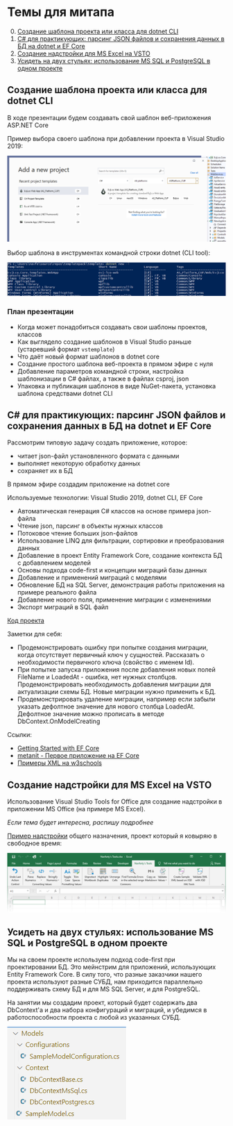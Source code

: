 # Темы для митапа

0. [Создание шаблона проекта или класса для dotnet CLI](#создание-шаблона-проекта-или-класса-для-dotnet-cli)
0. [C# для практикующих: парсинг JSON файлов и сохранения данных в БД на dotnet и EF Core](#c-для-практикующих-парсинг-json-файлов-и-сохранения-данных-в-бд-на-dotnet-и-ef-core)
0. [Создание надстройки для MS Excel на VSTO](#создание-надстройки-для-ms-excel-на-vsto)
0. [Усидеть на двух стульях: использование MS SQL и PostgreSQL в одном проекте](#усидеть-на-двух-стульях-использование-ms-sql-и-postgresql-в-одном-проекте)

## Создание шаблона проекта или класса для dotnet CLI

В ходе презентации будем создавать свой шаблон веб-приложения ASP.NET Core

Пример выбора своего шаблона при добавлении проекта в Visual Studio 2019:

<img src='2020-12-18-18-10-43.png' alt='Выбор шаблона в Visual Studio' width='800'>

Выбор шаблона в инструментах командной строки dotnet (CLI tool):

<img src='2020-12-18-18-14-17.png' alt='Выбор шаблона в dotnet CLI' width='800'>

### План презентации

* Когда может понадобиться создавать свои шаблоны проектов, классов
* Как выглядело создание шаблонов в Visual Studio раньше (устаревший формат `vstemplate`)
* Что даёт новый формат шаблонов в dotnet core
* Создание простого шаблона веб-проекта в прямом эфире с нуля
* Добавление параметров командной строки, настройка шаблонизации в C# файлах, а также в файлах csproj, json
* Упаковка и публикация шаблонов в виде NuGet-пакета, установка шаблона средствами dotnet CLI

## C# для практикующих: парсинг JSON файлов и сохранения данных в БД на dotnet и EF Core

Рассмотрим типовую задачу создать приложение, которое:
* читает json-файл установленного формата с данными
* выполняет некоторую обработку данных
* сохраняет их в БД

В прямом эфире создадим приложение на dotnet core

Используемые технологии: Visual Studio 2019, dotnet CLI, EF Core

* Автоматическая генерация C# классов на основе примера json-файла
* Чтение json, парсинг в объекты нужных классов
* Потоковое чтение больших json-файлов
* Использование LINQ для фильтрации, сортировки и преобразования данных
* Добавление в проект Entity Framework Core, создание контекста БД с добавлением моделей
* Основы подхода code-first и концепции миграций базы данных
* Добавление и применений миграций с моделями
* Обновление БД на SQL Server, демонстрация работы приложения на примере реального файла
* Добавление нового поля, применение миграции с изменениями
* Экспорт миграций в SQL файл

[Код проекта](https://github.com/navferty/DeserializationSample)

Заметки для себя:
* Продемонстрировать ошибку при попытке создания миграции, когда отсутствует первичный ключ у сущностей.
Рассказать о необходимости первичного ключа (свойство с именем Id).
* При попытке запуска приложения после добавления новых полей FileName и LoadedAt - ошибка, нет нужных столбцов.
Продемонстрировать необходимость добавления миграции для актуализации схемы БД. Новые миграции нужно применить к БД.
* Продемонстрировать удаление миграции, например если забыли указать дефолтное значение для нового столбца LoadedAt.
Дефолтное значение можно прописать в методе DbContext.OnModelCreating

Ссылки:
* [Getting Started with EF Core](https://docs.microsoft.com/en-us/ef/core/get-started/overview/first-app?tabs=netcore-cli)
* [metanit - Первое приложение на EF Core](https://metanit.com/sharp/entityframeworkcore/1.2.php)
* [Примеры XML на w3schools](https://www.w3schools.com/xml/xml_examples.asp)

## Создание надстройки для MS Excel на VSTO

Использование Visual Studio Tools for Office для создание надстройки в приложении MS Office (на примере MS Excel).

*Если тема будет интересна, распишу подробнее*

[Пример надстройки](https://github.com/navferty/NavfertyExcelAddIn) общего назначения, проект который я ковыряю в свободное время:

![Надстройка с кастомной лентой](https://github.com/navferty/NavfertyExcelAddIn/raw/master/images/NavfertyToolsRibbonEn.png)

## Усидеть на двух стульях: использование MS SQL и PostgreSQL в одном проекте

Мы на своем проекте используем подход code-first при проектировании БД. Это мейнстрим для приложений, использующих Entity Framework Core.
В силу того, что разные заказчики нашего проекта используют разные СУБД, нам приходится параллельно поддерживать схему БД и для MS SQL Server, и для PostgreSQL.

На занятии мы создадим проект, который будет содержать два DbContext'а и два набора конфигураций и миграций, и убедимся в работоспособности проекта с любой из указанных СУБД.

![Структура классов](2020-12-18-18-40-43.png)
